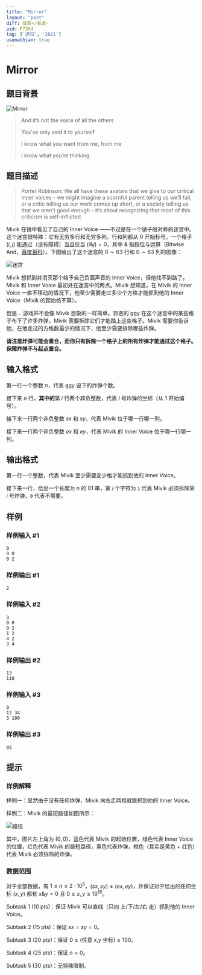 ```yaml
---
title: "Mirror"
layout: "post"
diff: 提高+/省选-
pid: P7264
tag: ['递归', '2021']
usemathjax: true
---
```


# Mirror
## 题目背景

![Mirror](https://mivik.gitee.io/image/nurture/mirror.png)

> And it’s not the voice of all the others
>
> You’ve only said it to yourself
>
> I know what you want from me, from me
>
> I know what you’re thinking
## 题目描述

> Porter Robinson: We all have these avatars that we give to our critical inner voices - we might imagine a scornful parent telling us we’ll fail, or a critic telling us our work comes up short, or a society telling us that we aren’t good enough - it’s about recognizing that most of this criticism is self-inflicted.

Mivik 在镜中看见了自己的 Inner Voice ——不过是在一个镜子般对称的迷宫中。这个迷宫很特殊：它有无穷多行和无穷多列，行和列都从 $0$ 开始标号。一个格子 $(i,j)$ 能通过（没有障碍）当且仅当 $(i\&j)=0$，其中 $\&$ 指按位与运算（Bitwise And，[百度百科](https://baike.baidu.com/item/%E6%8C%89%E4%BD%8D%E4%B8%8E/9601818)）。下图给出了这个迷宫的 $0\sim63$ 行和 $0\sim 63$ 列的图像：

![迷宫](https://cdn.luogu.com.cn/upload/image_hosting/das5c73w.png)

Mivik 想抓到并消灭那个给予自己负面声音的 Inner Voice，但他找不到路了。Mivik 和 Inner Voice 最初处在迷宫中的两点。Mivik 想知道，在 Mivik 的 Inner Voice 一直不移动的情况下，他至少需要走过多少个方格才能抓到他的 Inner Voice（Mivik 的起始格不算）。

但是... 游戏并不会像 Mivik 想象的一样简单。邪恶的 ggy 在这个迷宫中的某些格子布下了许多炸弹，Mivik 需要拆除它们才能踏上这些格子。Mivik 需要你告诉他，在他走过的方格数最少的情况下，他至少需要拆除哪些炸弹。

**请注意炸弹可能会重合，而你只有拆除一个格子上的所有炸弹才能通过这个格子。保障炸弹不与起点重合。**
## 输入格式

第一行一个整数 $n$，代表 ggy 设下的炸弹个数。

接下来 $n$ 行，**其中的**第 $i$ 行两个非负整数，代表 $i$ 号炸弹的坐标（从 1 开始编号）。

接下来一行两个非负整数 $sx$ 和 $sy$，代表 Mivik 位于哪一行哪一列。

接下来一行两个非负整数 $ex$ 和 $ey$，代表 Mivik 的 Inner Voice 位于哪一行哪一列。
## 输出格式

第一行一个整数，代表 Mivik 至少需要走少格才能抓到他的 Inner Voice。

接下来一行，给出一个长度为 $n$ 的 01 串，第 $i$ 个字符为 `1` 代表 Mivik 必须拆除第 $i$ 号炸弹，`0` 代表不需要。
## 样例

### 样例输入 #1
```
0
0 0
0 2
```
### 样例输出 #1
```
2

```
### 样例输入 #2
```
3
0 0
0 2
1 2
4 2
3 4
```
### 样例输出 #2
```
13
110
```
### 样例输入 #3
```
0
12 34
3 100
```
### 样例输出 #3
```
85

```
## 提示

### 样例解释

样例一：显然由于没有任何炸弹，Mivik 向右走两格就能抓到他的 Inner Voice。

样例二：Mivik 的最短路径如图所示：

![路径](https://cdn.luogu.com.cn/upload/image_hosting/mg0hmhgs.png)

其中，图片左上角为 $(0,0)$，蓝色代表 Mivik 的起始位置，绿色代表 Inner Voice 的位置，红色代表 Mivik 的最短路径，黄色代表炸弹，橙色（其实是黄色 + 红色）代表 Mivik 必须拆除的炸弹。

### 数据范围

对于全部数据，有 $1\le n\le 2\cdot 10^5$，$(sx,sy)\ne(ex,ey)$，并保证对于给出的任何坐标 $(x,y)$ 都有 $x\&y=0$ 且 $0\le x,y\le 10^{18}$。

Subtask 1 (10 pts)：保证 Mivik 可以直线（只向 上/下/左/右 走）抓到他的 Inner Voice。

Subtask 2 (15 pts)：保证 $sx=sy=0$。

Subtask 3 (20 pts)：保证 $0\le(\text{任意 x,y 坐标})\le 100$。

Subtask 4 (25 pts)：保证 $n=0$。

Subtask 5 (30 pts)：无特殊限制。
